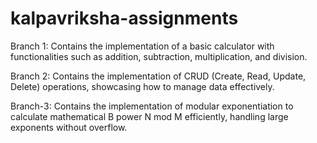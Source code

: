 # kalpavriksha-assignments
Branch 1: Contains the implementation of a basic calculator with functionalities such as addition, subtraction, multiplication, and division.

Branch 2: Contains the implementation of CRUD (Create, Read, Update, Delete) operations, showcasing how to manage data effectively.

Branch-3: Contains the implementation of modular exponentiation to calculate mathematical B power N  mod M efficiently, handling large exponents without overflow.
